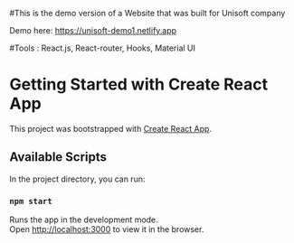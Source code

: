 #This is the demo version of a Website that was built for Unisoft company

Demo here: https://unisoft-demo1.netlify.app

#Tools : React.js, React-router, Hooks, Material UI



# Getting Started with Create React App

This project was bootstrapped with [Create React App](https://github.com/facebook/create-react-app).

## Available Scripts

In the project directory, you can run:

### `npm start`

Runs the app in the development mode.\
Open [http://localhost:3000](http://localhost:3000) to view it in the browser.
